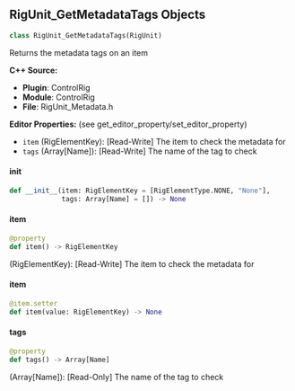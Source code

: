 ## RigUnit_GetMetadataTags Objects

```python
class RigUnit_GetMetadataTags(RigUnit)
```

Returns the metadata tags on an item

**C++ Source:**

- **Plugin**: ControlRig
- **Module**: ControlRig
- **File**: RigUnit_Metadata.h

**Editor Properties:** (see get_editor_property/set_editor_property)

- ``item`` (RigElementKey):  [Read-Write] The item to check the metadata for
- ``tags`` (Array[Name]):  [Read-Write] The name of the tag to check

<a id="unreal.RigUnit_GetMetadataTags.__init__"></a>

#### __init__

```python
def __init__(item: RigElementKey = [RigElementType.NONE, "None"],
             tags: Array[Name] = []) -> None
```

<a id="unreal.RigUnit_GetMetadataTags.item"></a>

#### item

```python
@property
def item() -> RigElementKey
```

(RigElementKey):  [Read-Write] The item to check the metadata for

<a id="unreal.RigUnit_GetMetadataTags.item"></a>

#### item

```python
@item.setter
def item(value: RigElementKey) -> None
```

<a id="unreal.RigUnit_GetMetadataTags.tags"></a>

#### tags

```python
@property
def tags() -> Array[Name]
```

(Array[Name]):  [Read-Only] The name of the tag to check

<a id="unreal.RigUnit_SetMetadataTag"></a>
